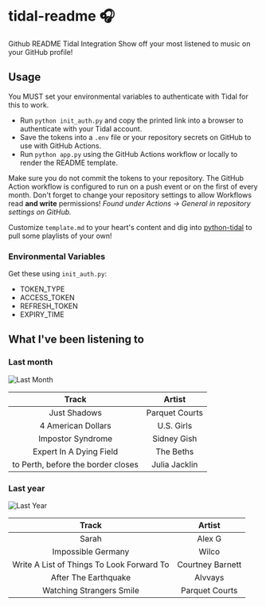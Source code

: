 # tidal-readme :headphones:

Github README Tidal Integration
Show off your most listened to music on your GitHub profile!

## Usage

You MUST set your environmental variables to authenticate with Tidal for this to work.

- Run `python init_auth.py` and copy the printed link into a browser to authenticate with your Tidal account.
- Save the tokens into a `.env` file or your repository secrets on GitHub to use with GitHub Actions.
- Run `python app.py` using the GitHub Actions workflow or locally to render the README template.

Make sure you do not commit the tokens to your repository.
The GitHub Action workflow is configured to run on a push event or on the first of every month.
Don't forget to change your repository settings to allow Workflows read **and write** permissions!
*Found under Actions &rarr; General in repository settings on GitHub.*

Customize `template.md` to your heart's content and dig into [python-tidal](https://github.com/tamland/python-tidal) to pull some playlists of your own!

### Environmental Variables

Get these using `init_auth.py`:

- TOKEN_TYPE
- ACCESS_TOKEN
- REFRESH_TOKEN
- EXPIRY_TIME

## What I've been listening to

### Last month

![Last Month](https://images.tidal.com/0/EIsCGIsCIKABKKAB/CAEQBRokZDZiZmZlZGMvNzhiZi80ZmQ5L2E4NzgvM2RiYjgxNmQxODE5IhBNeSBNb3N0IExpc3RlbmVkIgdPQ1RPQkVSKgcjQ0JBREZGMAQ?token=2c0dfadb5f6ca6c55b5fc40aa3ca21eee5b4d1fd)

| Track | Artist |
| :-: | :-: |
| Just Shadows | Parquet Courts |
| 4 American Dollars | U.S. Girls |
| Impostor Syndrome | Sidney Gish |
| Expert In A Dying Field | The Beths |
| to Perth, before the border closes | Julia Jacklin |


### Last year

![Last Year](https://images.tidal.com/0/EIsCGIsCIKABKKAB/CAEQBBokNjU1OWEzMjkvYmE0Ny80MDczLzljNTYvMjdhMDM4NDIyZDU2GiQ5MDA4ZjJkNS9kMDM0LzRjYTkvODM2ZC83Yzg2NjQwNjkwZDUaJDhjZWVkYTI1LzZkYjcvNDI5Ny9hZjZiLzhkZDEyMjNjNWYwYiIQTXkgTW9zdCBMaXN0ZW5lZCIEMjAyMyoHI0Y5QTE5MjAD?token=913aec29605d10ed168e3e4547cee76595f16406)

| Track | Artist |
| :-: | :-: |
| Sarah | Alex G |
| Impossible Germany | Wilco |
| Write A List of Things To Look Forward To | Courtney Barnett |
| After The Earthquake | Alvvays |
| Watching Strangers Smile | Parquet Courts |
